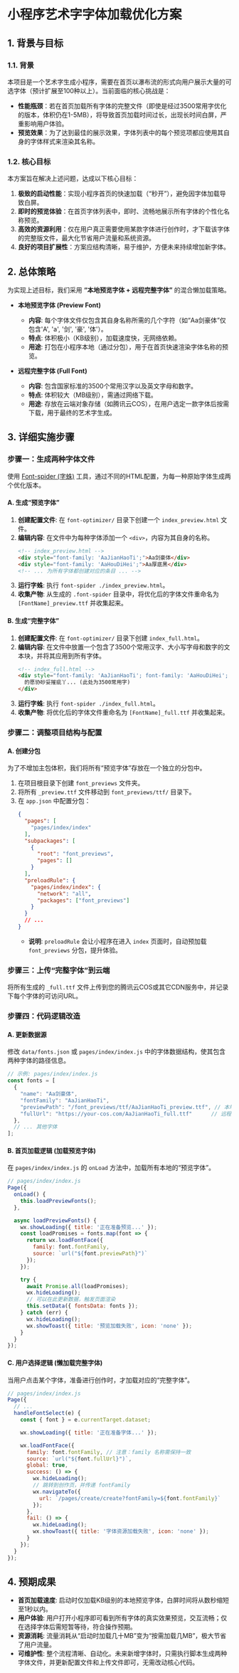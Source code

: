 # 小程序艺术字字体加载优化方案

## 1. 背景与目标

### 1.1. 背景

本项目是一个艺术字生成小程序，需要在首页以瀑布流的形式向用户展示大量的可选字体（预计扩展至100种以上）。当前面临的核心挑战是：

- **性能瓶颈**：若在首页加载所有字体的完整文件（即使是经过3500常用字优化的版本，体积仍在1-5MB），将导致首页加载时间过长，出现长时间白屏，严重影响用户体验。
- **预览效果**：为了达到最佳的展示效果，字体列表中的每个预览项都应使用其自身的字体样式来渲染其名称。

### 1.2. 核心目标

本方案旨在解决上述问题，达成以下核心目标：

1.  **极致的启动性能**：实现小程序首页的快速加载（“秒开”），避免因字体加载导致白屏。
2.  **即时的预览体验**：在首页字体列表中，即时、流畅地展示所有字体的个性化名称预览。
3.  **高效的资源利用**：仅在用户真正需要使用某款字体进行创作时，才下载该字体的完整版文件，最大化节省用户流量和系统资源。
4.  **良好的项目扩展性**：方案应结构清晰，易于维护，方便未来持续增加新字体。

## 2. 总体策略

为实现上述目标，我们采用 **“本地预览字体 + 远程完整字体”** 的混合懒加载策略。

- **本地预览字体 (Preview Font)**
    - **内容**: 每个字体文件仅包含其自身名称所需的几个字符（如“Aa剑豪体”仅包含'A', 'a', '剑', '豪', '体'）。
    - **特点**: 体积极小（KB级别），加载速度快，无网络依赖。
    - **用途**: 打包在小程序本地（通过分包），用于在首页快速渲染字体名称的预览。

- **远程完整字体 (Full Font)**
    - **内容**: 包含国家标准的3500个常用汉字以及英文字母和数字。
    - **特点**: 体积较大（MB级别），需通过网络下载。
    - **用途**: 存放在云端对象存储（如腾讯云COS），在用户选定一款字体后按需下载，用于最终的艺术字生成。

## 3. 详细实施步骤

### 步骤一：生成两种字体文件

使用 [Font-spider (字蛛)](https://github.com/aui/font-spider) 工具，通过不同的HTML配置，为每一种原始字体生成两个优化版本。

#### A. 生成“预览字体”

1.  **创建配置文件**: 在 `font-optimizer/` 目录下创建一个 `index_preview.html` 文件。
2.  **编辑内容**: 在文件中为每种字体添加一个 `<div>`，内容为其自身的名称。
    ```html
    <!-- index_preview.html -->
    <div style="font-family: 'AaJianHaoTi';">Aa剑豪体</div>
    <div style="font-family: 'AaHouDiHei';">Aa厚底黑</div>
    <!-- ... 为所有字体都创建对应的条目 ... -->
    ```
3.  **运行字蛛**: 执行 `font-spider ./index_preview.html`。
4.  **收集产物**: 从生成的 `.font-spider` 目录中，将优化后的字体文件重命名为 `[FontName]_preview.ttf` 并收集起来。

#### B. 生成“完整字体”

1.  **创建配置文件**: 在 `font-optimizer/` 目录下创建 `index_full.html`。
2.  **编辑内容**: 在文件中放置一个包含了3500个常用汉字、大小写字母和数字的文本块，并将其应用到所有字体。
    ```html
    <!-- index_full.html -->
    <div style="font-family: 'AaJianHaoTi'; font-family: 'AaHouDiHei'; ...">
      的愿协砂妥摧疵丫... (此处为3500常用字)
    </div>
    ```
3.  **运行字蛛**: 执行 `font-spider ./index_full.html`。
4.  **收集产物**: 将优化后的字体文件重命名为 `[FontName]_full.ttf` 并收集起来。

### 步骤二：调整项目结构与配置

#### A. 创建分包

为了不增加主包体积，我们将所有“预览字体”存放在一个独立的分包中。

1.  在项目根目录下创建 `font_previews` 文件夹。
2.  将所有 `_preview.ttf` 文件移动到 `font_previews/ttf/` 目录下。
3.  在 `app.json` 中配置分包：
    ```json
    {
      "pages": [
        "pages/index/index"
      ],
      "subpackages": [
        {
          "root": "font_previews",
          "pages": []
        }
      ],
      "preloadRule": {
        "pages/index/index": {
          "network": "all",
          "packages": ["font_previews"]
        }
      }
      // ...
    }
    ```
    *   **说明**: `preloadRule` 会让小程序在进入 `index` 页面时，自动预加载 `font_previews` 分包，提升体验。

### 步骤三：上传“完整字体”到云端

将所有生成的 `_full.ttf` 文件上传到您的腾讯云COS或其它CDN服务中，并记录下每个字体的可访问URL。

### 步骤四：代码逻辑改造

#### A. 更新数据源

修改 `data/fonts.json` 或 `pages/index/index.js` 中的字体数据结构，使其包含两种字体的路径信息。

```javascript
// 示例: pages/index/index.js
const fonts = [
  {
    "name": "Aa剑豪体",
    "fontFamily": "AaJianHaoTi",
    "previewPath": "/font_previews/ttf/AaJianHaoTi_preview.ttf", // 本地预览字体路径
    "fullUrl": "https://your-cos.com/AaJianHaoTi_full.ttf"      // 远程完整字体URL
  },
  // ... 其他字体
];
```

#### B. 首页加载逻辑 (加载预览字体)

在 `pages/index/index.js` 的 `onLoad` 方法中，加载所有本地的“预览字体”。

```javascript
// pages/index/index.js
Page({
  onLoad() {
    this.loadPreviewFonts();
  },

  async loadPreviewFonts() {
    wx.showLoading({ title: '正在准备预览...' });
    const loadPromises = fonts.map(font => {
      return wx.loadFontFace({
        family: font.fontFamily,
        source: `url("${font.previewPath}")`
      });
    });

    try {
      await Promise.all(loadPromises);
      wx.hideLoading();
      // 可以在此更新数据，触发页面渲染
      this.setData({ fontsData: fonts });
    } catch (err) {
      wx.hideLoading();
      wx.showToast({ title: '预览加载失败', icon: 'none' });
    }
  }
});
```

#### C. 用户选择逻辑 (懒加载完整字体)

当用户点击某个字体，准备进行创作时，才加载对应的“完整字体”。

```javascript
// pages/index/index.js
Page({
  // ...
  handleFontSelect(e) {
    const { font } = e.currentTarget.dataset;

    wx.showLoading({ title: '正在准备字体...' });

    wx.loadFontFace({
      family: font.fontFamily, // 注意：family 名称需保持一致
      source: `url("${font.fullUrl}")`,
      global: true,
      success: () => {
        wx.hideLoading();
        // 跳转到创作页，并传递 fontFamily
        wx.navigateTo({
          url: `/pages/create/create?fontFamily=${font.fontFamily}`
        });
      },
      fail: () => {
        wx.hideLoading();
        wx.showToast({ title: '字体资源加载失败', icon: 'none' });
      }
    });
  }
});
```

## 4. 预期成果

- **首页加载速度**: 启动时仅加载KB级别的本地预览字体，白屏时间将从数秒缩短至1秒以内。
- **用户体验**: 用户打开小程序即可看到所有字体的真实效果预览，交互流畅；仅在选择字体后需短暂等待，符合操作预期。
- **资源消耗**: 流量消耗从“启动时加载几十MB”变为“按需加载几MB”，极大节省了用户流量。
- **可维护性**: 整个流程清晰、自动化。未来新增字体时，只需执行脚本生成两种字体文件，并更新配置文件和上传文件即可，无需改动核心代码。
